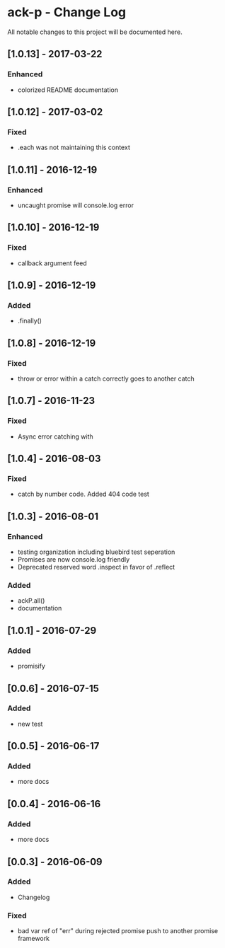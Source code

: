 # ack-p - Change Log
All notable changes to this project will be documented here.

## [1.0.13] - 2017-03-22
### Enhanced
- colorized README documentation

## [1.0.12] - 2017-03-02
### Fixed
- .each was not maintaining this context

## [1.0.11] - 2016-12-19
### Enhanced
- uncaught promise will console.log error

## [1.0.10] - 2016-12-19
### Fixed
- callback argument feed

## [1.0.9] - 2016-12-19
### Added
- .finally()

## [1.0.8] - 2016-12-19
### Fixed
- throw or error within a catch correctly goes to another catch

## [1.0.7] - 2016-11-23
### Fixed
- Async error catching with 

## [1.0.4] - 2016-08-03
### Fixed
- catch by number code. Added 404 code test

## [1.0.3] - 2016-08-01
### Enhanced
- testing organization including bluebird test seperation
- Promises are now console.log friendly
- Deprecated reserved word .inspect in favor of .reflect
### Added
- ackP.all()
- documentation

## [1.0.1] - 2016-07-29
### Added
- promisify

## [0.0.6] - 2016-07-15
### Added
- new test

## [0.0.5] - 2016-06-17
### Added
- more docs

## [0.0.4] - 2016-06-16
### Added
- more docs

## [0.0.3] - 2016-06-09
### Added
- Changelog
### Fixed
- bad var ref of "err" during rejected promise push to another promise framework
